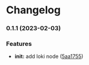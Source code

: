 # Changelog


### 0.1.1 (2023-02-03)


### Features

* **init:** add loki node ([5aa1755](https://github.com/yoshino-s/n8n-nodes-loki/commit/5aa1755a94fb3ff28adf1c972ca75a884e18c250))
